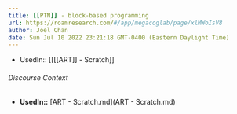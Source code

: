 ```yaml
---
title: [[PTN]] - block-based programming
url: https://roamresearch.com/#/app/megacoglab/page/xlMWoIsV8
author: Joel Chan
date: Sun Jul 10 2022 23:21:18 GMT-0400 (Eastern Daylight Time)
---
```


- UsedIn:: [[[[ART]] - Scratch]]

###### Discourse Context

- **UsedIn::** [ART - Scratch.md](ART - Scratch.md)

